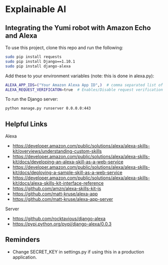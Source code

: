 # Explainable AI
## Integrating the Yumi robot with Amazon Echo and Alexa

To use this project, clone this repo and run the following:

```bash
sudo pip install requests
sudo pip install Django==1.10.1
sudo pip install django-alexa
```


Add these to your environment variables (note: this is done in alexa.py):

```bash
ALEXA_APP_IDS=("Your Amazon Alexa App ID",)  # comma separated list of app id's
ALEXA_REQUEST_VERIFICATON=true  # Enables/Disable request verification
```


To run the Django server:

```bash
python manage.py runserver 0.0.0.0:443
```


## Helpful Links
Alexa
* https://developer.amazon.com/public/solutions/alexa/alexa-skills-kit/overviews/understanding-custom-skills
* https://developer.amazon.com/public/solutions/alexa/alexa-skills-kit/docs/developing-an-alexa-skill-as-a-web-service
* https://developer.amazon.com/public/solutions/alexa/alexa-skills-kit/docs/deploying-a-sample-skill-as-a-web-service
* https://developer.amazon.com/public/solutions/alexa/alexa-skills-kit/docs/alexa-skills-kit-interface-reference
* https://github.com/amzn/alexa-skills-kit-js
* https://github.com/matt-kruse/alexa-app
* https://github.com/matt-kruse/alexa-app-server

Server
* https://github.com/rocktavious/django-alexa
* https://pypi.python.org/pypi/django-alexa/0.0.3

## Reminders

* Change SECRET_KEY in settings.py if using this in a production application.
